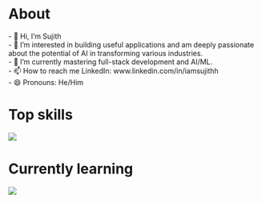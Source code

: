 <h1>About</h1>
- 👋 Hi, I’m Sujith <br>
- 📌 I’m interested in building useful applications and am deeply passionate about the potential of AI in transforming various industries. <br>
- 🌱 I’m currently mastering full-stack development and AI/ML.  <br>
- 📫 How to reach me LinkedIn: www.linkedin.com/in/iamsujithh <br>
- 😄 Pronouns: He/Him <br>

<h1>Top skills</h1>
<p>
  <a href="https://skillicons.dev">
    <img src="https://skillicons.dev/icons?i=html,css,js,react,tailwind,python" />
  </a>
</p>

<h1>Currently learning</h1>
<a href="https://skillicons.dev">
    <img src="https://skillicons.dev/icons?i=typescript,angular,express,mongodb,nodejs,java" />
  </a>

<!---
lambdaYouth/lambdaYouth is a ✨ special ✨ repository because its `README.md` (this file) appears on your GitHub profile.
You can click the Preview link to take a look at your changes.
--->

